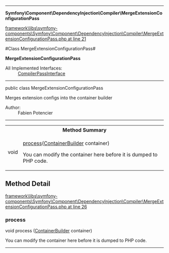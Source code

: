 

- - -

**Symfony\Component\DependencyInjection\Compiler\MergeExtensionConfigurationPass**


<a href="https://github.com/JeyDotC/Hirudo/blob/master/framework/libs/symfony-components/Symfony/Component/DependencyInjection/Compiler/MergeExtensionConfigurationPass.php#L21" >framework\libs\symfony-components\Symfony\Component\DependencyInjection\Compiler\MergeExtensionConfigurationPass.php at line 21</a>

#Class MergeExtensionConfigurationPass#

**MergeExtensionConfigurationPass**


<dl>
<dt>All Implemented Interfaces:</dt>
<dd><a href="https://github.com/JeyDotC/Hirudo-docs/blob/master/symfony/component/dependencyinjection/compiler/compilerpassinterface.md">CompilerPassInterface</a> </dd>
</dl>



- - -

<p class="signature"><span class='k'>public  class</span> <span class='nx'>MergeExtensionConfigurationPass</span></p>

<div class="comment" id="overview_description"><p>Merges extension configs into the container builder</p></div>

<dl>
<dt>Author:</dt>
<dd>Fabien Potencier <fabien@symfony.com></dd>
</dl>


- - -

<table id="summary_method">
<tr><th colspan="2">Method Summary</th></tr>
<tr>
<td><span class='k'></span> <span class='nx'>void</span></td>
<td class="description"><p class="name"><a href="#process">process</a>(<a href="https://github.com/JeyDotC/Hirudo/blob/master/symfony/component/dependencyinjection/containerbuilder.md">ContainerBuilder</a> container)</p><p class="description">You can modify the container here before it is dumped to PHP code.</p></td>
</tr>
</table>

<h2 id="detail_method">Method Detail</h2>

<a href="https://github.com/JeyDotC/Hirudo/blob/master/framework/libs/symfony-components/Symfony/Component/DependencyInjection/Compiler/MergeExtensionConfigurationPass.php#L26" >framework\libs\symfony-components\Symfony\Component\DependencyInjection\Compiler\MergeExtensionConfigurationPass.php at line 26</a>

<h3 id="process()">process</h3>
<span class='k'></span> <span class='nx'>void</span> <span class='nf'>process</span> (<a href="https://github.com/JeyDotC/Hirudo/blob/master/symfony/component/dependencyinjection/containerbuilder.md">ContainerBuilder</a> container)

<div class="details">
<p>You can modify the container here before it is dumped to PHP code.</p>
</div>

- - -

